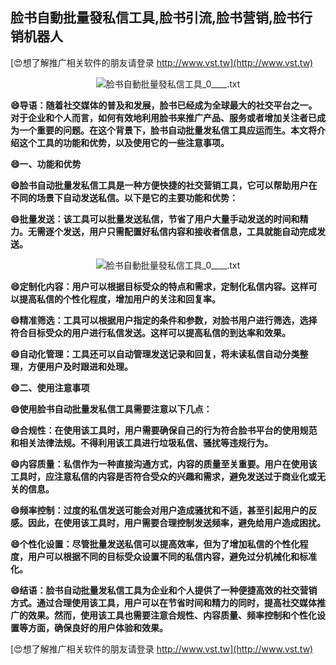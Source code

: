 ## **脸书自動批量發私信工具,脸书引流,脸书营销,脸书行销机器人**

[😍想了解推广相关软件的朋友请登录 http://www.vst.tw](http://www.vst.tw)

 <center><img src="https://vst.tw/MP4/tuiguang/png/5.png" alt="脸书自動批量發私信工具_0____.txt"></center>

**😄导语：随着社交媒体的普及和发展，脸书已经成为全球最大的社交平台之一。对于企业和个人而言，如何有效地利用脸书来推广产品、服务或者增加关注者已成为一个重要的问题。在这个背景下，脸书自动批量发私信工具应运而生。本文将介绍这个工具的功能和优势，以及使用它的一些注意事项。**

**😄一、功能和优势**

**😄脸书自动批量发私信工具是一种方便快捷的社交营销工具，它可以帮助用户在不同的场景下自动发送私信。以下是它的主要功能和优势：**

**😄批量发送：该工具可以批量发送私信，节省了用户大量手动发送的时间和精力。无需逐个发送，用户只需配置好私信内容和接收者信息，工具就能自动完成发送。**

 <center><img src="https://vst.tw/MP4/tuiguang/png/6.png" alt="脸书自動批量發私信工具_0____.txt"></center>

**😄定制化内容：用户可以根据目标受众的特点和需求，定制化私信内容。这样可以提高私信的个性化程度，增加用户的关注和回复率。**

**😄精准筛选：工具可以根据用户指定的条件和参数，对脸书用户进行筛选，选择符合目标受众的用户进行私信发送。这样可以提高私信的到达率和效果。**

**😄自动化管理：工具还可以自动管理发送记录和回复，将未读私信自动分类整理，方便用户及时跟进和处理。**

**😄二、使用注意事项**

**😄使用脸书自动批量发私信工具需要注意以下几点：**

**😄合规性：在使用该工具时，用户需要确保自己的行为符合脸书平台的使用规范和相关法律法规。不得利用该工具进行垃圾私信、骚扰等违规行为。**

**😄内容质量：私信作为一种直接沟通方式，内容的质量至关重要。用户在使用该工具时，应注意私信的内容是否符合受众的兴趣和需求，避免发送过于商业化或无关的信息。**

**😄频率控制：过度的私信发送可能会对用户造成骚扰和不适，甚至引起用户的反感。因此，在使用该工具时，用户需要合理控制发送频率，避免给用户造成困扰。**

**😄个性化设置：尽管批量发送私信可以提高效率，但为了增加私信的个性化程度，用户可以根据不同的目标受众设置不同的私信内容，避免过分机械化和标准化。**

**😄结语：脸书自动批量发私信工具为企业和个人提供了一种便捷高效的社交营销方式。通过合理使用该工具，用户可以在节省时间和精力的同时，提高社交媒体推广的效果。然而，使用该工具也需要注意合规性、内容质量、频率控制和个性化设置等方面，确保良好的用户体验和效果。**

[😍想了解推广相关软件的朋友请登录 http://www.vst.tw](http://www.vst.tw)



